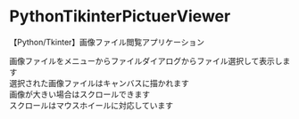 # PythonTikinterPictuerViewer
【Python/Tkinter】画像ファイル閲覧アプリケーション

画像ファイルをメニューからファイルダイアログからファイル選択して表示します<br>
選択された画像ファイルはキャンバスに描かれます<br>
画像が大きい場合はスクロールできます<br>
スクロールはマウスホイールに対応しています<br>
